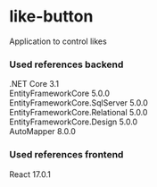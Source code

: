 # like-button
Application to control likes

### Used references backend
.NET Core 3.1<br>
EntityFrameworkCore 5.0.0<br>
EntityFrameworkCore.SqlServer 5.0.0<br>
EntityFrameworkCore.Relational 5.0.0<br>
EntityFrameworkCore.Design 5.0.0<br>
AutoMapper 8.0.0<br>

### Used references frontend
React 17.0.1<br>
